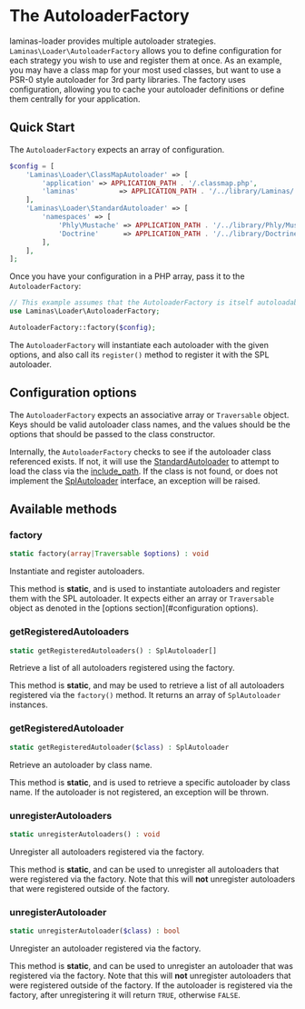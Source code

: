 # The AutoloaderFactory

laminas-loader provides multiple autoloader strategies.
`Laminas\Loader\AutoloaderFactory` allows you to define configuration for each
strategy you wish to use and register them at once. As an example, you may have
a class map for your most used classes, but want to use a PSR-0 style autoloader
for 3rd party libraries. The factory uses configuration, allowing you to cache
your autoloader definitions or define them centrally for your application.

## Quick Start

The `AutoloaderFactory` expects an array of configuration.

```php
$config = [
    'Laminas\Loader\ClassMapAutoloader' => [
        'application' => APPLICATION_PATH . '/.classmap.php',
        'laminas'          => APPLICATION_PATH . '/../library/Laminas/.classmap.php',
    ],
    'Laminas\Loader\StandardAutoloader' => [
        'namespaces' => [
            'Phly\Mustache' => APPLICATION_PATH . '/../library/Phly/Mustache',
            'Doctrine'      => APPLICATION_PATH . '/../library/Doctrine',
        ],
    ],
];
```

Once you have your configuration in a PHP array, pass it to the
`AutoloaderFactory`:

```php
// This example assumes that the AutoloaderFactory is itself autoloadable!
use Laminas\Loader\AutoloaderFactory;

AutoloaderFactory::factory($config);
```

The `AutoloaderFactory` will instantiate each autoloader with the given options,
and also call its `register()` method to register it with the SPL autoloader.

## Configuration options

The `AutoloaderFactory` expects an associative array or `Traversable` object.
Keys should be valid autoloader class names, and the values should be the
options that should be passed to the class constructor.

Internally, the `AutoloaderFactory` checks to see if the autoloader class
referenced exists. If not, it will use the [StandardAutoloader](standard-autoloader.md)
to attempt to load the class via the [include_path](http://php.net/include_path).
If the class is not found, or does not implement the
[SplAutoloader](spl-autoloader.md) interface, an exception will be raised.

## Available methods

### factory

```php
static factory(array|Traversable $options) : void
```

Instantiate and register autoloaders.

This method is **static**, and is used to instantiate autoloaders and register them
with the SPL autoloader. It expects either an array or `Traversable` object as denoted in the
[options section](#configuration options).

### getRegisteredAutoloaders

```php
static getRegisteredAutoloaders() : SplAutoloader[]
```

Retrieve a list of all autoloaders registered using the factory.

This method is **static**, and may be used to retrieve a list of all autoloaders
registered via the `factory()` method. It returns an array of `SplAutoloader`
instances.

### getRegisteredAutoloader

```php
static getRegisteredAutoloader($class) : SplAutoloader
```

Retrieve an autoloader by class name.

This method is **static**, and is used to retrieve a specific autoloader by
class name. If the autoloader is not registered, an exception will be thrown.

### unregisterAutoloaders

```php
static unregisterAutoloaders() : void
```

Unregister all autoloaders registered via the factory.

This method is **static**, and can be used to unregister all autoloaders that
were registered via the factory. Note that this will **not** unregister
autoloaders that were registered outside of the factory.

### unregisterAutoloader

```php
static unregisterAutoloader($class) : bool
```

Unregister an autoloader registered via the factory.

This method is **static**, and can be used to unregister an autoloader that was
registered via the factory. Note that this will **not** unregister autoloaders
that were registered outside of the factory. If the autoloader is registered via
the factory, after unregistering it will return `TRUE`, otherwise `FALSE`.
